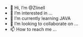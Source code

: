 - 👋 Hi, I’m @Zlinell
- 👀 I’m interested in ...
- 🌱 I’m currently learning JAVA
- 💞️ I’m looking to collaborate on ...
- 📫 How to reach me ...

<!---
Zlinell/Zlinell is a ✨ special ✨ repository because its `README.md` (this file) appears on your GitHub profile.
You can click the Preview link to take a look at your changes.
--->
